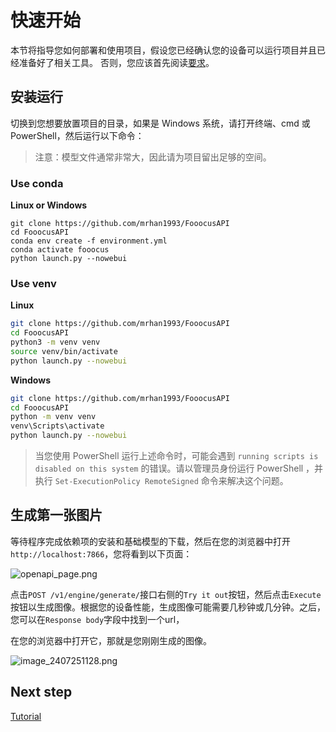 # 快速开始

本节将指导您如何部署和使用项目，假设您已经确认您的设备可以运行项目并且已经准备好了相关工具。
否则，您应该首先阅读[要求](Requirement.md)。

## 安装运行

切换到您想要放置项目的目录，如果是 Windows 系统，请打开终端、cmd 或 PowerShell，然后运行以下命令：

> 注意：模型文件通常非常大，因此请为项目留出足够的空间。

### Use conda

**Linux or Windows**

```shell
git clone https://github.com/mrhan1993/FooocusAPI
cd FooocusAPI
conda env create -f environment.yml
conda activate fooocus
python launch.py --nowebui
```

### Use venv

**Linux**

```bash
git clone https://github.com/mrhan1993/FooocusAPI
cd FooocusAPI
python3 -m venv venv
source venv/bin/activate
python launch.py --nowebui
```

**Windows**

```bash
git clone https://github.com/mrhan1993/FooocusAPI
cd FooocusAPI
python -m venv venv
venv\Scripts\activate
python launch.py --nowebui
```

> 当您使用 PowerShell 运行上述命令时，可能会遇到 `running scripts is disabled on this system` 的错误。请以管理员身份运行 PowerShell ，并执行 `Set-ExecutionPolicy RemoteSigned` 命令来解决这个问题。

## 生成第一张图片

等待程序完成依赖项的安装和基础模型的下载，然后在您的浏览器中打开`http://localhost:7866`，您将看到以下页面：

![openapi_page.png](openapi_page.png)

点击`POST /v1/engine/generate/`接口右侧的`Try it out`按钮，然后点击`Execute`按钮以生成图像。根据您的设备性能，生成图像可能需要几秒钟或几分钟。之后，您可以在`Response body`字段中找到一个url，

在您的浏览器中打开它，那就是您刚刚生成的图像。

![image_2407251128.png](image_2407251128.png)

## Next step

[Tutorial](Tutorial.md)
